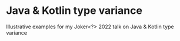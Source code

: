 # Java & Kotlin type variance

Illustrative examples for my Joker<?> 2022 talk on Java & Kotlin type variance
